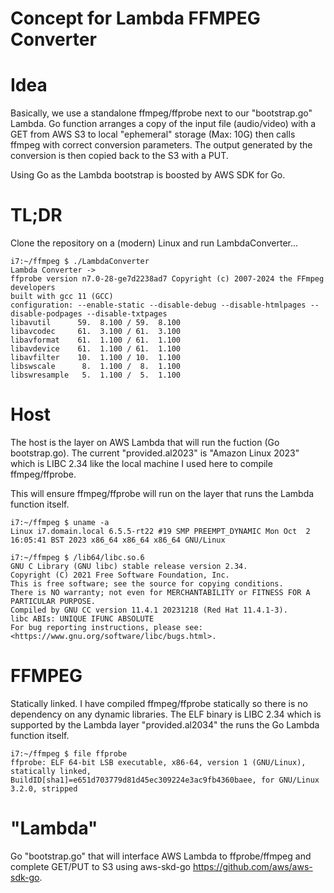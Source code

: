 Concept for Lambda FFMPEG Converter
===

Idea
=
Basically, we use a standalone ffmpeg/ffprobe next to our "bootstrap.go" Lambda.
Go function arranges a copy of the input file (audio/video) with a GET from AWS S3 to local "ephemeral" storage (Max: 10G) then calls ffmpeg with correct conversion parameters. The output generated by the conversion is then copied back to the S3 with a PUT.

Using Go as the Lambda bootstrap is boosted by AWS SDK for Go.

TL;DR
=
Clone the repository on a (modern) Linux and run LambdaConverter...
```
i7:~/ffmpeg $ ./LambdaConverter 
Lambda Converter ->
ffprobe version n7.0-28-ge7d2238ad7 Copyright (c) 2007-2024 the FFmpeg developers
built with gcc 11 (GCC)
configuration: --enable-static --disable-debug --disable-htmlpages --disable-podpages --disable-txtpages
libavutil      59.  8.100 / 59.  8.100
libavcodec     61.  3.100 / 61.  3.100
libavformat    61.  1.100 / 61.  1.100
libavdevice    61.  1.100 / 61.  1.100
libavfilter    10.  1.100 / 10.  1.100
libswscale      8.  1.100 /  8.  1.100
libswresample   5.  1.100 /  5.  1.100
```

Host
=
The host is the layer on AWS Lambda that will run the fuction (Go bootstrap.go). The current "provided.al2023" is "Amazon Linux 2023" which is LIBC 2.34 like the local machine I used here to compile ffmpeg/ffprobe.

This will ensure ffmpeg/ffprobe will run on the layer that runs the Lambda function itself.
```
i7:~/ffmpeg $ uname -a
Linux i7.domain.local 6.5.5-rt22 #19 SMP PREEMPT_DYNAMIC Mon Oct  2 16:05:41 BST 2023 x86_64 x86_64 x86_64 GNU/Linux

i7:~/ffmpeg $ /lib64/libc.so.6 
GNU C Library (GNU libc) stable release version 2.34.
Copyright (C) 2021 Free Software Foundation, Inc.
This is free software; see the source for copying conditions.
There is NO warranty; not even for MERCHANTABILITY or FITNESS FOR A
PARTICULAR PURPOSE.
Compiled by GNU CC version 11.4.1 20231218 (Red Hat 11.4.1-3).
libc ABIs: UNIQUE IFUNC ABSOLUTE
For bug reporting instructions, please see:
<https://www.gnu.org/software/libc/bugs.html>.
```

FFMPEG
=
Statically linked. I have compiled ffmpeg/ffprobe statically so there is no dependency on any dynamic libraries. The ELF binary is LIBC 2.34 which is supported by the Lambda layer "provided.al2034" the runs the Go Lambda function itself.

```
i7:~/ffmpeg $ file ffprobe
ffprobe: ELF 64-bit LSB executable, x86-64, version 1 (GNU/Linux), statically linked, BuildID[sha1]=e651d703779d81d45ec309224e3ac9fb4360baee, for GNU/Linux 3.2.0, stripped
```

"Lambda"
=
Go "bootstrap.go" that will interface AWS Lambda to ffprobe/ffmpeg and complete GET/PUT to S3 using aws-skd-go https://github.com/aws/aws-sdk-go.
